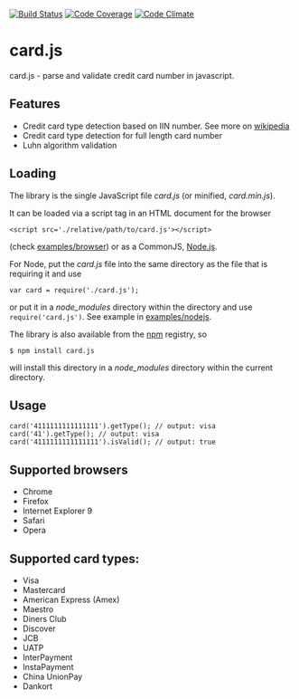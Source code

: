 [![Build Status](https://travis-ci.org/coffeedriven/card.js.png)](https://travis-ci.org/coffeedriven/card.js)
[![Code Coverage](https://codeclimate.com/github/coffeedriven/card.js/badges/coverage.svg)](https://codeclimate.com/github/coffeedriven/card.js)
[![Code Climate](https://codeclimate.com/github/coffeedriven/card.js/badges/gpa.svg)](https://codeclimate.com/github/coffeedriven/card.js)

# card.js
card.js - parse and validate credit card number in javascript.

## Features

  - Credit card type detection based on IIN number. See more on [wikipedia](http://en.wikipedia.org/wiki/Bank_card_number#Issuer_identification_number_.28IIN.29)
  - Credit card type detection for full length card number
  - Luhn algorithm validation
  
## Loading

The library is the single JavaScript file *card.js* (or minified, *card.min.js*).   

It can be loaded via a script tag in an HTML document for the browser

    <script src='./relative/path/to/card.js'></script>
   
(check [examples/browser](examples/browser)) or as a CommonJS, [Node.js](http://nodejs.org).

For Node, put the *card.js* file into the same directory as the file that is requiring it and use

    var card = require('./card.js'); 

or put it in a *node_modules* directory within the directory and use `require('card.js')`. See example in [examples/nodejs](examples/nodejs).

The library is also available from the [npm](https://npmjs.org/) registry, so

    $ npm install card.js

will install this directory in a *node_modules* directory within the current directory.  

## Usage

```
card('4111111111111111').getType(); // output: visa
card('41').getType(); // output: visa
card('4111111111111111').isValid(); // output: true
```

## Supported browsers

  - Chrome
  - Firefox
  - Internet Explorer 9
  - Safari
  - Opera
  
## Supported card types:
 
 - Visa
 - Mastercard
 - American Express (Amex)
 - Maestro
 - Diners Club
 - Discover
 - JCB
 - UATP
 - InterPayment
 - InstaPayment
 - China UnionPay
 - Dankort

